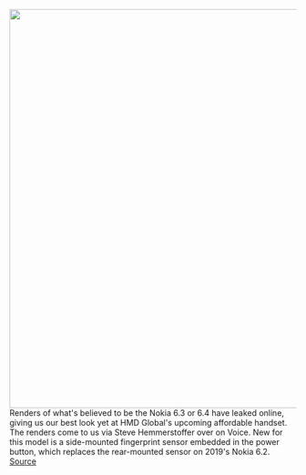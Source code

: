 <img src='https://cdn.vox-cdn.com/thumbor/rLsBy59G1iAZUlNzxUf5BvhQit4=/0x0:3840x2160/1200x800/filters:focal(1613x773:2227x1387)/cdn.vox-cdn.com/uploads/chorus_image/image/68639113/d3288e72a4fef4453a86cd253218179b1b80e192eb9c16d05a402079e57cb971.0.jpg' width='700px' /><br/>
Renders of what's believed to be the Nokia 6.3 or 6.4 have leaked online, giving us our best look yet at HMD Global's upcoming affordable handset. The renders come to us via Steve Hemmerstoffer over on Voice. New for this model is a side-mounted fingerprint sensor embedded in the power button, which replaces the rear-mounted sensor on 2019's Nokia 6.2.
<a href='https://www.theverge.com/2021/1/8/22220880/hmd-nokia-6-3-4-phone-design-release-date-features-price-cameras'> Source <a/>